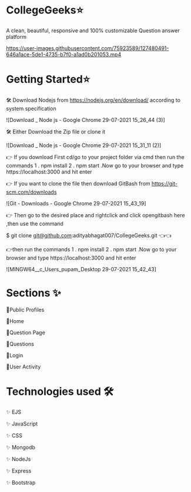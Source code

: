 # CollegeGeeks⭐
A clean, beautiful, responsive and 100% customizable Question answer platform



https://user-images.githubusercontent.com/75923589/127480491-646a1ace-5de1-4735-b7f0-a1ad0b201053.mp4



# Getting Started⭐
🛠️ Download Nodejs from https://nodejs.org/en/download/ according to system specification

![Download _ Node js - Google Chrome 29-07-2021 15_26_44 (3)]


🛠️ Either Download the Zip file or clone it 

![Download _ Node js - Google Chrome 29-07-2021 15_31_11 (2)]

👉 If you download First cd/go to your project folder via cmd then run the commands 1 . npm install 2 . npm start .Now go to your browser and type https://localhost:3000 and hit enter

👉 If you want to clone the file then download GitBash from https://git-scm.com/downloads

![Git - Downloads - Google Chrome 29-07-2021 15_43_19]

👉 Then go to the desired place and rightclick and click opengitbash here ,then use the command    

$ git clone git@github.com:adityabhagat007/CollegeGeeks.git  👈👈

👉then run the commands 1 . npm install 2 . npm start .Now go to your browser and type https://localhost:3000 and hit enter

![MINGW64__c_Users_pupam_Desktop 29-07-2021 15_42_43]



# Sections ✨
🌠Public Profiles   

🌠Home   

🌠Question Page   

🌠Questions   

🌠Login  

🌠User Activity  



# Technologies used 🛠️
✨ EJS
 
✨ JavaScript
 
✨ CSS

✨ Mongodb

✨ NodeJs

✨ Express

✨ Bootstrap




